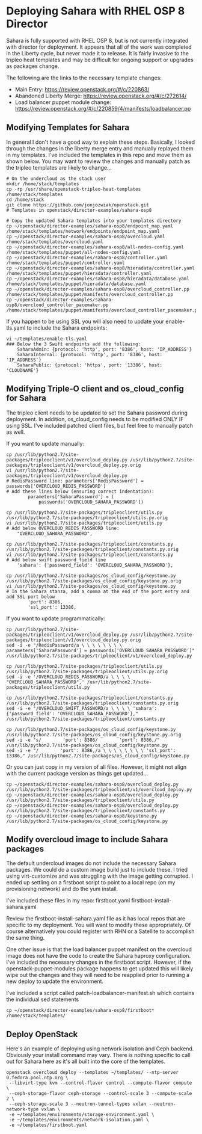 # Deploying Sahara with RHEL OSP 8 Director

Sahara is fully supported with RHEL OSP 8, but is not currently integrated with director for deployment.  It appears that all of the work was completed in the Liberty cycle, but never made it to release.  It is fairly invasive to the tripleo heat templates and may be difficult for ongoing support or upgrades as packages change.

The following are the links to the necessary template changes:

* Main Entry: https://review.openstack.org/#/c/220863/
* Abandoned Liberty Merge: https://review.openstack.org/#/c/272614/
* Load balancer puppet module change: https://review.openstack.org/#/c/220859/4/manifests/loadbalancer.pp


## Modifying Templates for Sahara

In general I don't have a good way to explain these steps.  Basically, I looked through the changes in the liberty merge entry and manually replayed them in my templates.  I've included the templates in this repo and move them as shown below.  You may want to review the changes and manually patch as the tripleo templates are likely to change...

```
# On the undercloud as the stack user
mkdir /home/stack/templates
cp -rp /usr/share/openstack-tripleo-heat-templates /home/stack/templates
cd /home/stack
git clone https://github.com/jonjozwiak/openstack.git
# Templates in openstack/director-examples/sahara-osp8

# Copy the updated Sahara templates into your templates directory
cp ~/openstack/director-examples/sahara-osp8/endpoint_map.yaml /home/stack/templates/network/endpoints/endpoint_map.yaml
cp ~/openstack/director-examples/sahara-osp8/overcloud.yaml /home/stack/templates/overcloud.yaml
cp ~/openstack/director-examples/sahara-osp8/all-nodes-config.yaml /home/stack/templates/puppet/all-nodes-config.yaml
cp ~/openstack/director-examples/sahara-osp8/controller.yaml /home/stack/templates/puppet/controller.yaml
cp ~/openstack/director-examples/sahara-osp8/hieradata/controller.yaml /home/stack/templates/puppet/hieradata/controller.yaml
cp ~/openstack/director-examples/sahara-osp8/hieradata/database.yaml /home/stack/templates/puppet/hieradata/database.yaml
cp ~/openstack/director-examples/sahara-osp8/overcloud_controller.pp /home/stack/templates/puppet/manifests/overcloud_controller.pp
cp ~/openstack/director-examples/sahara-osp8/overcloud_controller_pacemaker.pp /home/stack/templates/puppet/manifests/overcloud_controller_pacemaker.pp
```

If you happen to be using SSL you will also need to update your enable-tls.yaml to include the Sahara endpoints:
```
vi ~/templates/enable-tls.yaml
### Below the 3 Swift endpoints add the following:
    SaharaAdmin: {protocol: 'http', port: '8386', host: 'IP_ADDRESS'}
    SaharaInternal: {protocol: 'http', port: '8386', host: 'IP_ADDRESS'}
    SaharaPublic: {protocol: 'https', port: '13386', host: 'CLOUDNAME'}
```

## Modifying Triple-O client and os_cloud_config for Sahara
The tripleo client needs to be updated to set the Sahara password during deployment.  In addition, os_cloud_config needs to be modified ONLY IF using SSL.  I've included patched client files, but feel free to manually patch as well.

If you want to update manually:
```
cp /usr/lib/python2.7/site-packages/tripleoclient/v1/overcloud_deploy.py /usr/lib/python2.7/site-packages/tripleoclient/v1/overcloud_deploy.py.orig
vi /usr/lib/python2.7/site-packages/tripleoclient/v1/overcloud_deploy.py
# RedisPassword line: parameters['RedisPassword'] = passwords['OVERCLOUD_REDIS_PASSWORD']
# Add these lines below (ensuring correct indentation):
        parameters['SaharaPassword'] = (
            passwords['OVERCLOUD_SAHARA_PASSWORD'])

cp /usr/lib/python2.7/site-packages/tripleoclient/utils.py /usr/lib/python2.7/site-packages/tripleoclient/utils.py.orig
vi /usr/lib/python2.7/site-packages/tripleoclient/utils.py
# Add below OVERCLOUD_REDIS_PASSWORD line:
    "OVERCLOUD_SAHARA_PASSWORD",

cp /usr/lib/python2.7/site-packages/tripleoclient/constants.py /usr/lib/python2.7/site-packages/tripleoclient/constants.py.orig
vi /usr/lib/python2.7/site-packages/tripleoclient/constants.py
# Add below swift password_field line
    'sahara': {'password_field': 'OVERCLOUD_SAHARA_PASSWORD'},

cp /usr/lib/python2.7/site-packages/os_cloud_config/keystone.py /usr/lib/python2.7/site-packages/os_cloud_config/keystone.py.orig
vi /usr/lib/python2.7/site-packages/os_cloud_config/keystone.py
# In the Sahara stanza, add a comma at the end of the port entry and add SSL port below
        'port': 8386,
        'ssl_port': 13386,
```

If you want to update programmatically:
```
cp /usr/lib/python2.7/site-packages/tripleoclient/v1/overcloud_deploy.py /usr/lib/python2.7/site-packages/tripleoclient/v1/overcloud_deploy.py.orig
sed -i -e "/RedisPassword/a \ \ \ \ \ \ \ \ parameters['SaharaPassword'] = passwords['OVERCLOUD_SAHARA_PASSWORD']" /usr/lib/python2.7/site-packages/tripleoclient/v1/overcloud_deploy.py

cp /usr/lib/python2.7/site-packages/tripleoclient/utils.py /usr/lib/python2.7/site-packages/tripleoclient/utils.py.orig
sed -i -e '/OVERCLOUD_REDIS_PASSWORD/a \ \ \ \ "OVERCLOUD_SAHARA_PASSWORD",' /usr/lib/python2.7/site-packages/tripleoclient/utils.py

cp /usr/lib/python2.7/site-packages/tripleoclient/constants.py /usr/lib/python2.7/site-packages/tripleoclient/constants.py.orig
sed -i -e "/OVERCLOUD_SWIFT_PASSWORD/a \ \ \ \ 'sahara': {'password_field': 'OVERCLOUD_SAHARA_PASSWORD'}," /usr/lib/python2.7/site-packages/tripleoclient/constants.py

cp /usr/lib/python2.7/site-packages/os_cloud_config/keystone.py /usr/lib/python2.7/site-packages/os_cloud_config/keystone.py.orig
sed -i -e "s/        'port': 8386/        'port': 8386,/" /usr/lib/python2.7/site-packages/os_cloud_config/keystone.py
sed -i -e "/        'port': 8386,/a \ \ \ \ \ \ \ \ 'ssl_port': 13386," /usr/lib/python2.7/site-packages/os_cloud_config/keystone.py
```

Or you can just copy in my version of all files.  However, it might not align with the current package version as things get updated...

```
cp ~/openstack/director-examples/sahara-osp8/overcloud_deploy.py /usr/lib/python2.7/site-packages/tripleoclient/v1/overcloud_deploy.py
cp ~/openstack/director-examples/sahara-osp8/overcloud_deploy.py /usr/lib/python2.7/site-packages/tripleoclient/utils.py
cp ~/openstack/director-examples/sahara-osp8/overcloud_deploy.py /usr/lib/python2.7/site-packages/tripleoclient/constants.py
cp ~/openstack/director-examples/sahara-osp8/keystone.py /usr/lib/python2.7/site-packages/os_cloud_config/keystone.py
```

## Modify overcloud image to include Sahara packages

The default undercloud images do not include the necessary Sahara packages.  We could do a custom image build just to include these.  I tried using virt-customize and was struggling with the image getting corrupted.  I ended up settling on a firstboot script to point to a local repo (on my provisioning network) and do the yum install.

I've included these files in my repo:
firstboot.yaml
firstboot-install-sahara.yaml

Review the firstboot-install-sahara.yaml file as it has local repos that are specific to my deployment.  You will want to modify these appropriately.  Of course alternatively you could register with RHN or a Satellite to accomplish the same thing.  

One other issue is that the load balancer puppet manifest on the overcloud image does not have the code to create the Sahara haproxy configuration.  I've included the necessary changes in the firstboot script.  However, if the openstack-puppet-modules package happens to get updated this will likely wipe out the changes and they will need to be reapplied prior to running a new deploy to update the environment.  

I've included a script called patch-loadbalancer-manifest.sh which contains the individual sed statements

```
cp ~/openstack/director-examples/sahara-osp8/firstboot* /home/stack/templates/
```


## Deploy OpenStack

Here's an example of deploying using network isolation and Ceph backend.  Obviously your install command may vary.  There is nothing specific to call out for Sahara here as it's all built into the core of the templates.
```
openstack overcloud deploy --templates ~/templates/ --ntp-server 0.fedora.pool.ntp.org \
 --libvirt-type kvm --control-flavor control --compute-flavor compute \
 --ceph-storage-flavor ceph-storage --control-scale 3 --compute-scale 2 \
 --ceph-storage-scale 3 --neutron-tunnel-types vxlan --neutron-network-type vxlan \
 -e ~/templates/environments/storage-environment.yaml \
 -e ~/templates/environments/network-isolation.yaml \
 -e ~/templates/firstboot.yaml
```
